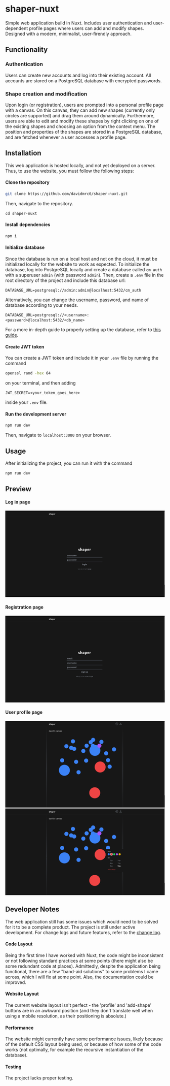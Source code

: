 # shaper-nuxt
Simple web application build in Nuxt. Includes user authentication and user-dependent profile pages where users can add and modify shapes. Designed with a modern, minimalist, user-firendly approach.

## Functionality
### Authentication
Users can create new accounts and log into their existing account. All accounts are stored on a PostgreSQL database with encrypted passwords.
### Shape creation and modification
Upon login (or registration), users are prompted into a personal profile page with a canvas. On this canvas, they can add new shapes (currently only circles are supported) and drag them around dynamically. Furthermore, users are able to edit and modify these shapes by right clicking on one of the existing shapes and choosing an option from the context menu. The position and properties of the shapes are stored in a PostgreSQL database, and are fetched whenever a user accesses a profile page.

## Installation
This web application is hosted locally, and not yet deployed on a server. Thus, to use the website, you must follow the following steps:
#### Clone the repository
```bash
git clone https://github.com/davidmrc6/shaper-nuxt.git
```
Then, navigate to the repository.
```
cd shaper-nuxt
```
#### Install dependencies
```bash
npm i
```
#### Initialize database
Since the database is run on a local host and not on the cloud, it must be initialized locally for the website to work as expected.
To initialize the database, log into PostgreSQL locally and create a database called `cm_auth` with a superuser `admin` (with password `admin`). Then, create a `.env` file in the root directory of the project and include this database url:
```.env
DATABASE_URL=postgresql://admin:admin@localhost:5432/cm_auth
```
Alternatively, you can change the username, password, and name of database according to your needs.
```.env
DATABASE_URL=postgresql://<username>:<password>@localhost:5432/<db_name>
```
For a more in-depth guide to properly setting up the database, refer to [this guide](server/db/DBSETUP.md).
#### Create JWT token
You can create a JWT token and include it in your `.env` file by running the command
```bash
openssl rand -hex 64
```
on your terminal, and then adding
```.env
JWT_SECRET=<your_token_goes_here>
```
inside your `.env` file.
#### Run the development server
```bash
npm run dev
```
Then, navigate to `localhost:3000` on your browser.
## Usage
After initializing the project, you can run it with the command
```bash
npm run dev
```

## Preview
#### Log in page
![Log in page](assets/screenshots/login-page-updated.png)

#### Registration page
![Registration page](assets/screenshots/register-page-updated.png)

#### User profile page
![User profile page](assets/screenshots/canvas-page-updated.png)
![User profile edit](assets/screenshots/canvas-edit-updated.png)

## Developer Notes
The web application still has some issues which would need to be solved for it to be a complete product. The project is still under active development. For change logs and future features, refer to the [change log](CHANGELOG.md).

#### Code Layout
Being the first time I have worked with Nuxt, the code might be inconsistent or not following standard practices at some points (there might also be some redundant code at places). Admittedly, despite the application being functional, there are a few "band-aid solutions" to some problems I came across, which I will fix at some point. Also, the documentation could be improved.

#### Website Layout
The current website layout isn't perfect - the 'profile' and 'add-shape' buttons are in an awkward position (and they don't translate well when using a mobile resolution, as their positioning is absolute.)

#### Performance
The website might currently have some performance issues, likely because of the default CSS layout being used, or because of how some of the code works (not optimally, for example the recursive instantiation of the database).

#### Testing
The project lacks proper testing.
